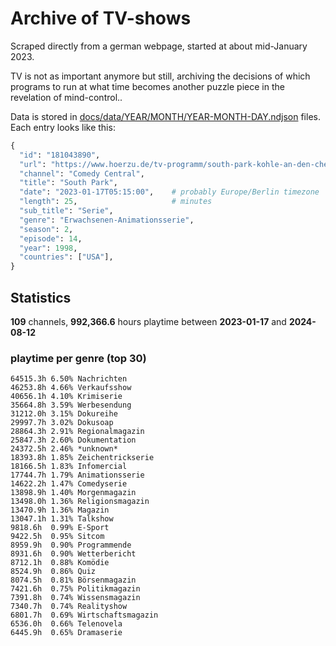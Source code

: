 # Archive of TV-shows

Scraped directly from a german webpage, started at about mid-January 2023.

TV is not as important anymore but still, archiving the decisions of which programs to run at what time
becomes another puzzle piece in the revelation of mind-control.. 

Data is stored in [docs/data/YEAR/MONTH/YEAR-MONTH-DAY.ndjson](docs/data/) files. 
Each entry looks like this:

```python
{
  "id": "181043890", 
  "url": "https://www.hoerzu.de/tv-programm/south-park-kohle-an-den-chefkoch/bid_181043890/", 
  "channel": "Comedy Central", 
  "title": "South Park", 
  "date": "2023-01-17T05:15:00",    # probably Europe/Berlin timezone 
  "length": 25,                     # minutes 
  "sub_title": "Serie", 
  "genre": "Erwachsenen-Animationsserie", 
  "season": 2, 
  "episode": 14, 
  "year": 1998, 
  "countries": ["USA"],
}
```

## Statistics

**109** channels, **992,366.6** hours playtime between **2023-01-17** and **2024-08-12**


### playtime per genre (top 30)

    64515.3h 6.50% Nachrichten
    46253.8h 4.66% Verkaufsshow
    40656.1h 4.10% Krimiserie
    35664.8h 3.59% Werbesendung
    31212.0h 3.15% Dokureihe
    29997.7h 3.02% Dokusoap
    28864.3h 2.91% Regionalmagazin
    25847.3h 2.60% Dokumentation
    24372.5h 2.46% *unknown*
    18393.8h 1.85% Zeichentrickserie
    18166.5h 1.83% Infomercial
    17744.7h 1.79% Animationsserie
    14622.2h 1.47% Comedyserie
    13898.9h 1.40% Morgenmagazin
    13498.0h 1.36% Religionsmagazin
    13470.9h 1.36% Magazin
    13047.1h 1.31% Talkshow
    9818.6h  0.99% E-Sport
    9422.5h  0.95% Sitcom
    8959.9h  0.90% Programmende
    8931.6h  0.90% Wetterbericht
    8712.1h  0.88% Komödie
    8524.9h  0.86% Quiz
    8074.5h  0.81% Börsenmagazin
    7421.6h  0.75% Politikmagazin
    7391.8h  0.74% Wissensmagazin
    7340.7h  0.74% Realityshow
    6801.7h  0.69% Wirtschaftsmagazin
    6536.0h  0.66% Telenovela
    6445.9h  0.65% Dramaserie
